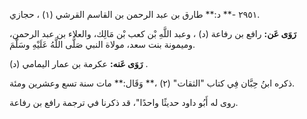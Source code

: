 ٢٩٥١ -** د:** طارق بن عبد الرحمن بن القاسم القرشي (١) ، حجازي.

**رَوَى عَن:** رافع بن رفاعة (د) ، وعبد اللَّهِ بْن كعب بْن مَالِك، والعلاء بن عبد الرحمن، وميمونة بنت سعد، مولاة النبي صَلَّى اللَّهُ عَلَيْهِ وسَلَّمَ.

**رَوَى عَنه:** عكرمة بن عمار اليمامي (د) .

ذكره ابنُ حِبَّان فِي كتاب "الثقات" (٢) ،** وَقَال:** مات سنة تسع وعشرين ومئة.

روى له أَبُو داود حديثًا واحدًا"، قد ذكرنا في ترجمة رافع بن رفاعة.